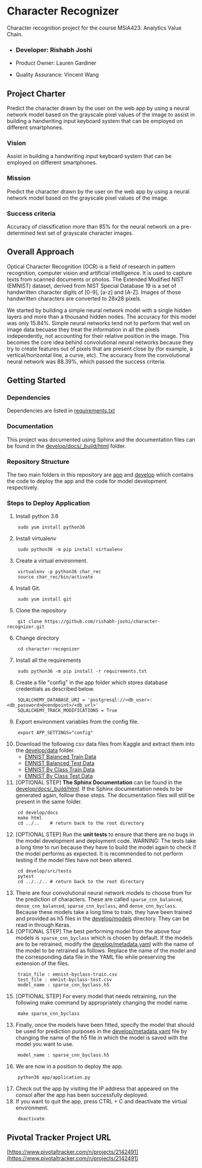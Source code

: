 # Character Recognizer

Character recognition project for the course MSiA423: Analytics Value Chain.

- ### Developer: Rishabh Joshi 

- Product Owner: Lauren Gardiner

- Quality Assurance: Vincent Wang

## Project Charter

Predict the character drawn by the user on the web app by using a neural network model based on the grayscale pixel values of the image to assist in building a handwriting input keyboard system that can be employed on different smartphones.

### Vision 

Assist in building a handwriting input keyboard system that can be employed on different smartphones.

### Mission 

Predict the character drawn by the user on the web app by using a neural network model based on the grayscale pixel values of the image.

### Success criteria 

Accuracy of classification more than 85% for the neural network on a pre-determined test set of grayscale character images.

## Overall Approach

Optical Character Recognition (OCR) is a field of research in pattern recognition, computer vision and artificial intelligence. It is used to capture texts from scanned documents or photos. The Extended Modified NIST (EMNIST) dataset, derived from NIST Special Database 19 is a set of handwritten character digits of [0-9], [a-z] and [A-Z]. Images of those handwritten characters are converted to 28x28 pixels.

We started by building a simple neural network model with a single hidden layers and more than a thousand hidden nodes. The accuracy for this model was only 15.84%. Simple neural networks tend not to perform that well on image data becuase they treat the information in all the pixels independently, not accounting for their relative position in the image. This becomes the core idea behind convolutional neural networks because they try to create features out of pixels that are present close by (for example, a vertical/horizontal line, a curve, etc). The accuracy from the convolutional neural network was 88.39%, which passed the success criteria.

## Getting Started

### Dependencies

Dependencies are listed in [requirements.txt](requirements.txt)

### Documentation

This project was documented using Sphinx and the documentation files can be found in the [develop/docs/\_build/html](develop/docs/_build/html) folder.

### Repository Structure

The two main folders in this repository are [app](app) and [develop](develop) which contains the code to deploy the app and the code for model development respectively.

### Steps to Deploy Application

1. Install python 3.6
```
    sudo yum install python36
```
2. Install virtualenv
```
	sudo python36 -m pip install virtualenv
```

3. Create a virtual environment.
```
    virtualenv -p python36 char_rec
    source char_rec/bin/activate
```
4. Install Git.
```
    sudo yum install git
```
5. Clone the repository
```
    git clone https://github.com/rishabh-joshi/character-recognizer.git
```
6. Change directory
```
    cd character-recognizer
```
7. Install all the requirements
```
	sudo python36 -m pip install -r requirements.txt
```
8. Create a file "config" in the app folder which stores database credentials as described below.
```
    SQLALCHEMY_DATABASE_URI = 'postgresql://<db_user>:<db_password>@<endpoint>/<db_url>'
    SQLALCHEMY_TRACK_MODIFICATIONS = True
```
9. Export environment variables from the config file.
```
    export APP_SETTINGS="config"
```
10. Download the following csv data files from Kaggle and extract them into the [develop/data](develop/data) folder.
    - [EMNIST Balanced Train Data](https://www.kaggle.com/crawford/emnist/downloads/emnist-balanced-train.csv/3)
    - [EMNIST Balanced Test Data](https://www.kaggle.com/crawford/emnist/downloads/emnist-balanced-test.csv/3)
    - [EMNIST By Class Train Data](https://www.kaggle.com/crawford/emnist/downloads/emnist-byclass-train.csv/3)
    - [EMNIST By Class Test Data](https://www.kaggle.com/crawford/emnist/downloads/emnist-byclass-test.csv/3)
11. [OPTIONAL STEP] **The Sphinx Documentation** can be found in the [develop/docs/\_build/html](develop/docs/_build/html). If the Sphinx documentation needs to be generated again, follow these steps. The documentation files will still be present in the same folder.
```
	cd develop/docs
	make html
	cd ../.. 	# return back to the root directory
```
12. [OPTIONAL STEP] Run the **unit tests** to ensure that there are no bugs in the model development and deployment code. WARNING: The tests take a long time to run because they have to build the model again to check if the model performs as expected. It is recommended to not perform testing if the model files have not been altered.
```
    cd develop/src/tests
    pytest
    cd ../../.. # return back to the root directory
```
13. There are four convolutional neural network models to choose from for the prediction of characters. These are called `sparse_cnn_balanced`, `dense_cnn_balanced`, `sparse_cnn_byclass`, and `dense_cnn_byclass`. Because these models take a long time to train, they have been trained and provided as h5 files in the [develop/models](develop/models) directory. They can be read in through Keras.
14. [OPTIONAL STEP] The best performing model from the above four models is `sparse_cnn_byclass` which is chosen by default. If the models are to be retrained, modify the [develop/metadata.yaml](develop/metadata.yaml) with the name of the model to be retrained as follows. Replace the name of the model and the corresponding data file in the YAML file while preserving the extension of the files.
```
    train_file : emnist-byclass-train.csv
    test_file : emnist-byclass-test.csv
    model_name : sparse_cnn_byclass.h5
```
15. [OPTIONAL STEP] For every model that needs retraining, run the following make command by appropriately changing the model name.
```
    make sparse_cnn_byclass
```
13. Finally, once the models have been fitted, specify the model that should be used for prediction purposes in the [develop/metadata.yaml](develop/metadata.yaml) file by changing the name of the h5 file in which the model is saved with the model you want to use.
```
    model_name : sparse_cnn_byclass.h5
```
16. We are now in a position to deploy the app.
```
    python36 app/application.py
```
17. Check out the app by visiting the IP address that appeared on the consol after the app has been successfully deployed.
18. If you want to quit the app, press CTRL + C and deactivate the virtual environment.
```
	deactivate
```

## Pivotal Tracker Project URL

[https://www.pivotaltracker.com/n/projects/2142491](https://www.pivotaltracker.com/n/projects/2142491)
